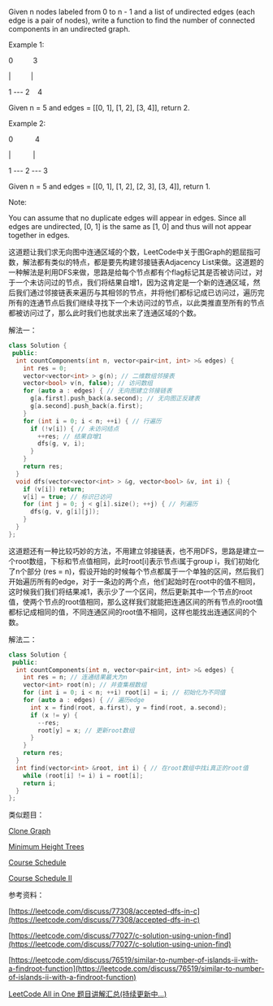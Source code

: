 Given n nodes labeled from 0 to n - 1 and a list of undirected edges (each edge is a pair of nodes), write a function to find the number of connected components in an undirected graph.

Example 1:

0          3

|          |

1 --- 2    4

Given n = 5 and edges = [[0, 1], [1, 2], [3, 4]], return 2.

Example 2:

0           4

|           |

1 --- 2 --- 3

Given n = 5 and edges = [[0, 1], [1, 2], [2, 3], [3, 4]], return 1.

Note:

You can assume that no duplicate edges will appear in edges. Since all edges are undirected, [0, 1] is the same as [1, 0] and thus will not appear together in edges.

这道题让我们求无向图中连通区域的个数，LeetCode中关于图Graph的题屈指可数，解法都有类似的特点，都是要先构建邻接链表Adjacency List来做。这道题的一种解法是利用DFS来做，思路是给每个节点都有个flag标记其是否被访问过，对于一个未访问过的节点，我们将结果自增1，因为这肯定是一个新的连通区域，然后我们通过邻接链表来遍历与其相邻的节点，并将他们都标记成已访问过，遍历完所有的连通节点后我们继续寻找下一个未访问过的节点，以此类推直至所有的节点都被访问过了，那么此时我们也就求出来了连通区域的个数。

解法一：

```cpp
class Solution {
 public:
  int countComponents(int n, vector<pair<int, int> >& edges) {
    int res = 0;
    vector<vector<int> > g(n); // 二维数组邻接表
    vector<bool> v(n, false); // 访问数组
    for (auto a : edges) { // 无向图建立邻接链表
      g[a.first].push_back(a.second); // 无向图正反建表
      g[a.second].push_back(a.first);
    }
    for (int i = 0; i < n; ++i) { // 行遍历
      if (!v[i]) { // 未访问结点
        ++res; // 结果自增1
        dfs(g, v, i);
      }
    }
    return res;
  }
  void dfs(vector<vector<int> > &g, vector<bool> &v, int i) {
    if (v[i]) return;
    v[i] = true; // 标识已访问
    for (int j = 0; j < g[i].size(); ++j) { // 列遍历
      dfs(g, v, g[i][j]);
    }
  }
};
```

这道题还有一种比较巧妙的方法，不用建立邻接链表，也不用DFS，思路是建立一个root数组，下标和节点值相同，此时root[i]表示节点i属于group i，我们初始化了n个部分 (res = n)，假设开始的时候每个节点都属于一个单独的区间，然后我们开始遍历所有的edge，对于一条边的两个点，他们起始时在root中的值不相同，这时候我们我们将结果减1，表示少了一个区间，然后更新其中一个节点的root值，使两个节点的root值相同，那么这样我们就能把连通区间的所有节点的root值都标记成相同的值，不同连通区间的root值不相同，这样也能找出连通区间的个数。

解法二：

```cpp
class Solution {
 public:
  int countComponents(int n, vector<pair<int, int> >& edges) {
    int res = n; // 连通结果最大为n
    vector<int> root(n); // 并查集根数组
    for (int i = 0; i < n; ++i) root[i] = i; // 初始化为不同值
    for (auto a : edges) { // 遍历edge
      int x = find(root, a.first), y = find(root, a.second);
      if (x != y) {
        --res;
        root[y] = x; // 更新root数组
      }
    }
    return res;
  }
  int find(vector<int> &root, int i) { // 在root数组中找i真正的root值
    while (root[i] != i) i = root[i];
    return i;
  }
};
```

类似题目：

[Clone Graph](http://www.cnblogs.com/grandyang/p/4267628.html)

[Minimum Height Trees](http://www.cnblogs.com/grandyang/p/5000291.html)

[Course Schedule](http://www.cnblogs.com/grandyang/p/4484571.html)

[Course Schedule II](http://www.cnblogs.com/grandyang/p/4504793.html)

参考资料：

[https://leetcode.com/discuss/77308/accepted-dfs-in-c](https://leetcode.com/discuss/77308/accepted-dfs-in-c)

[https://leetcode.com/discuss/77027/c-solution-using-union-find](https://leetcode.com/discuss/77027/c-solution-using-union-find)

[https://leetcode.com/discuss/76519/similar-to-number-of-islands-ii-with-a-findroot-function](https://leetcode.com/discuss/76519/similar-to-number-of-islands-ii-with-a-findroot-function)

[LeetCode All in One 题目讲解汇总(持续更新中...)](http://www.cnblogs.com/grandyang/p/4606334.html)
